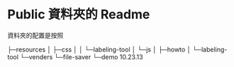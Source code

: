# Public 資料夾的 Readme

資料夾的配置是按照


├─resources
│  ├─css
│  │  └─labeling-tool
│  └─js
│      ├─howto
│      └─labeling-tool
└─venders
    └─file-saver
        └─demo 10.23.13
